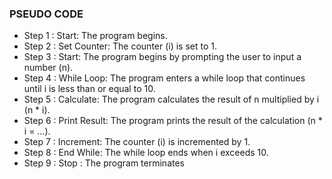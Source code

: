 ### PSEUDO CODE 
- Step 1 : Start: The program begins.
- Step 2 : Set Counter: The counter (i) is set to 1.
- Step 3 : Start: The program begins by prompting the user to input a number (n).
- Step 4 : While Loop: The program enters a while loop that continues until i is less than or equal to 10.
- Step 5 : Calculate: The program calculates the result of n multiplied by i (n * i).
- Step 6 : Print Result: The program prints the result of the calculation (n * i = …).
- Step 7 : Increment: The counter (i) is incremented by 1.
- Step 8 : End While: The while loop ends when i exceeds 10.
- Step 9 : Stop : The program terminates